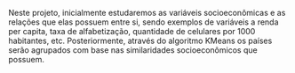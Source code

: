 Neste projeto, inicialmente estudaremos as variáveis socioeconômicas e as relações que elas possuem entre si, sendo exemplos de variáveis a renda per capita, taxa de alfabetização, quantidade de celulares por 1000 habitantes, etc. Posteriormente, através do algoritmo KMeans os países serão agrupados com base nas similaridades socioeconômicos que possuem. 
